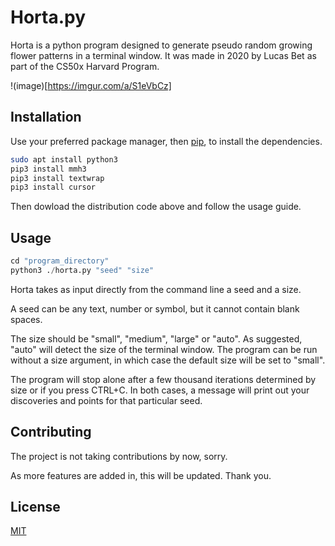 # Horta.py


Horta is a python program designed to generate pseudo random growing flower patterns in a terminal window. It was made in 2020 by Lucas Bet as part of the CS50x Harvard Program.

!(image)[https://imgur.com/a/S1eVbCz]

## Installation

Use your preferred package manager, then [pip](https://pip.pypa.io/en/stable/), to install the dependencies.

```bash
sudo apt install python3
pip3 install mmh3
pip3 install textwrap
pip3 install cursor
```

Then dowload the distribution code above and follow the usage guide.

## Usage

```python
cd "program_directory"
python3 ./horta.py "seed" "size"
```
Horta takes as input directly from the command line a seed and a size.

A seed can be any text, number or symbol, but it cannot contain blank spaces.

The size should be "small", "medium", "large" or "auto". As suggested, "auto" will detect the size of the terminal window. The program can be run without a size argument, in which case the default size will be set to "small".

The program will stop alone after a few thousand iterations determined by size or if you press CTRL+C. In both cases, a message will print out your discoveries and points for that particular seed.


## Contributing
The project is not taking contributions by now, sorry.

As more features are added in, this will be updated. Thank you.

## License
[MIT](https://choosealicense.com/licenses/mit/)
